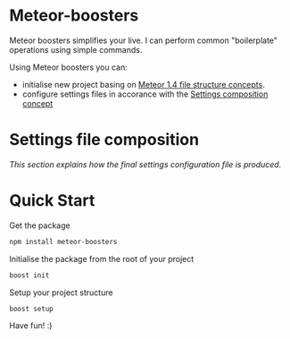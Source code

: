# Meteor-boosters

Meteor boosters simplifies your live. I can perform common "boilerplate" operations using simple commands.

Using Meteor boosters you can:

* initialise new project basing on [Meteor 1.4 file structure concepts](https://guide.meteor.com/structure.html#javascript-structure). 
* configure settings files in accorance with the [Settings composition concept](https://github.com/IcyEagle/meteor-boosters/new/master?readme=1#settings-file-composition)

# Settings file composition

_This section explains how the final settings configuration file is produced._

# Quick Start

Get the package

```bash
npm install meteor-boosters
```

Initialise the package from the root of your project

```bash
boost init
```

Setup your project structure

```bash
boost setup
```

Have fun! :)
